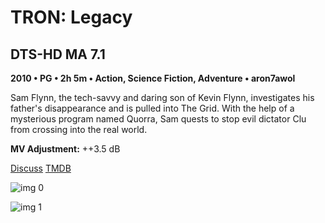 # TRON: Legacy

## DTS-HD MA 7.1

**2010 • PG • 2h 5m • Action, Science Fiction, Adventure • aron7awol**

Sam Flynn, the tech-savvy and daring son of Kevin Flynn, investigates his father's disappearance and is pulled into The Grid. With the help of a mysterious program named Quorra, Sam quests to stop evil dictator Clu from crossing into the real world.

**MV Adjustment:** ++3.5 dB

[Discuss](https://www.avsforum.com/threads/bass-eq-for-filtered-movies.2995212/post-56887654)  [TMDB](20526)

![img 0](https://i.imgur.com/MFxLJqX.jpg)

![img 1](https://i.imgur.com/Th4uoyD.jpg)

